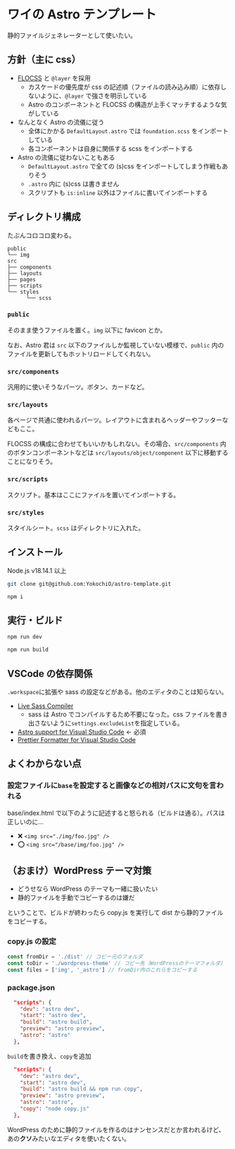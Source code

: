 # ワイの Astro テンプレート

静的ファイルジェネレーターとして使いたい。

## 方針（主に css）

- [FLOCSS](https://github.com/hiloki/flocss) と `@layer` を採用
  - カスケードの優先度が css の記述順（ファイルの読み込み順）に依存しないように、`@layer` で強さを明示している
  - Astro のコンポーネントと FLOCSS の構造が上手くマッチするような気がしている
- なんとなく Astro の流儀に従う
  - 全体にかかる `DefaultLayout.astro` では `foundation.scss` をインポートしている
  - 各コンポーネントは自身に関係する scss をインポートする
- Astro の流儀に従わないこともある
  - `DefaultLayout.astro` で全ての (s)css をインポートしてしまう作戦もありそう
  - `.astro` 内に (s)css は書きません
  - スクリプトも `is:inline` 以外はファイルに書いてインポートする

## ディレクトリ構成

たぶんコロコロ変わる。

```
public
└── img
src
├── components
├── layouts
├── pages
├── scripts
└── styles
      └── scss
```

### `public`

そのまま使うファイルを置く。`img` 以下に favicon とか。

なお、Astro 君は `src` 以下のファイルしか監視していない模様で、`public` 内のファイルを更新してもホットリロードしてくれない。

### `src/components`

汎用的に使いそうなパーツ。ボタン、カードなど。

### `src/layouts`

各ページで共通に使われるパーツ。レイアウトに含まれるヘッダーやフッターなどもここ。

FLOCSS の構成に合わせてもいいかもしれない。その場合、`src/components` 内のボタンコンポーネントなどは `src/layouts/object/component` 以下に移動することになりそう。

### `src/scripts`

スクリプト。基本はここにファイルを置いてインポートする。

### `src/styles`

スタイルシート。`scss` はディレクトリに入れた。

## インストール

Node.js v18.14.1 以上

```sh
git clone git@github.com:YokochiO/astro-template.git
```

```sh
npm i
```

## 実行・ビルド

```sh
npm run dev
```

```sh
npm run build
```

## VSCode の依存関係

`.workspace`に拡張や sass の設定などがある。他のエディタのことは知らない。

- [Live Sass Compiler](https://marketplace.visualstudio.com/items?itemName=glenn2223.live-sass)
  - sass は Astro でコンパイルするため不要になった。css ファイルを書き出さないように`settings.excludeList`を指定している。
- [Astro support for Visual Studio Code](https://marketplace.visualstudio.com/items?itemName=astro-build.astro-vscode) ← 必須
- [Prettier Formatter for Visual Studio Code](https://marketplace.visualstudio.com/items?itemName=esbenp.prettier-vscode)

## よくわからない点

### 設定ファイルに`base`を設定すると画像などの相対パスに文句を言われる

base/index.html で以下のように記述すると怒られる（ビルドは通る）。パスは正しいのに…

- ❌ `<img src="./img/foo.jpg" />`
- ⭕ `<img src="/base/img/foo.jpg" />`

## （おまけ）WordPress テーマ対策

- どうせなら WordPress のテーマも一緒に扱いたい
- 静的ファイルを手動でコピーするのは嫌だ

ということで、ビルドが終わったら copy.js を実行して dist から静的ファイルをコピーする。

### copy.js の設定

```js
const fromDir = './dist' // コピー元のフォルダ
const toDir = './wordpress-theme' // コピー先（WordPressのテーマフォルダ）
const files = ['img', '_astro'] // fromDir内のこれらをコピーする
```

### package.json

```before.json
  "scripts": {
    "dev": "astro dev",
    "start": "astro dev",
    "build": "astro build",
    "preview": "astro preview",
    "astro": "astro"
  },
```

`build`を書き換え、`copy`を追加

```after.json
  "scripts": {
    "dev": "astro dev",
    "start": "astro dev",
    "build": "astro build && npm run copy",
    "preview": "astro preview",
    "astro": "astro",
    "copy": "node copy.js"
  },
```

WordPress のために静的ファイルを作るのはナンセンスだとか言われるけど、あの**クソ**みたいなエディタを使いたくない。
